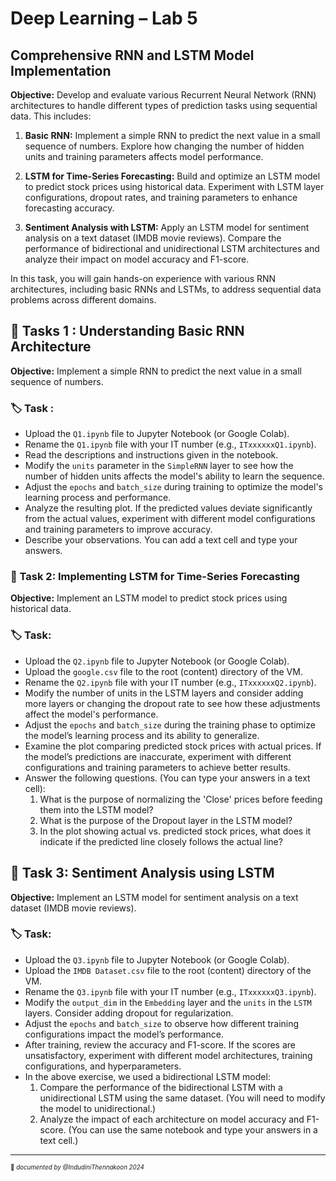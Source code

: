 # Deep Learning – Lab 5

## Comprehensive RNN and LSTM Model Implementation

**Objective:** Develop and evaluate various Recurrent Neural Network (RNN) architectures to handle different types of prediction tasks using sequential data. This includes:

1. **Basic RNN:** Implement a simple RNN to predict the next value in a small sequence of numbers. Explore how changing the number of hidden units and training parameters affects model performance.

2. **LSTM for Time-Series Forecasting:** Build and optimize an LSTM model to predict stock prices using historical data. Experiment with LSTM layer configurations, dropout rates, and training parameters to enhance forecasting accuracy.

3. **Sentiment Analysis with LSTM:** Apply an LSTM model for sentiment analysis on a text dataset (IMDB movie reviews). Compare the performance of bidirectional and unidirectional LSTM architectures and analyze their impact on model accuracy and F1-score.

In this task, you will gain hands-on experience with various RNN architectures, including basic RNNs and LSTMs, to address sequential data problems across different domains.


## 🚀 Tasks 1 : Understanding Basic RNN Architecture

**Objective:** Implement a simple RNN to predict the next value in a small sequence of numbers.

### 🏷️ Task :
- Upload the `Q1.ipynb` file to Jupyter Notebook (or Google Colab).
- Rename the `Q1.ipynb` file with your IT number (e.g., `ITxxxxxxQ1.ipynb`).
- Read the descriptions and instructions given in the notebook.
- Modify the `units` parameter in the `SimpleRNN` layer to see how the number of hidden units affects the model's ability to learn the sequence.
- Adjust the `epochs` and `batch_size` during training to optimize the model's learning process and performance.
- Analyze the resulting plot. If the predicted values deviate significantly from the actual values, experiment with different model configurations and training parameters to improve accuracy.
- Describe your observations. You can add a text cell and type your answers.

### 🚀 Task 2: Implementing LSTM for Time-Series Forecasting

**Objective:** Implement an LSTM model to predict stock prices using historical data.

### 🏷️ Task:
- Upload the `Q2.ipynb` file to Jupyter Notebook (or Google Colab).
- Upload the `google.csv` file to the root (content) directory of the VM.
- Rename the `Q2.ipynb` file with your IT number (e.g., `ITxxxxxxQ2.ipynb`).
- Modify the number of units in the LSTM layers and consider adding more layers or changing the dropout rate to see how these adjustments affect the model's performance.
- Adjust the `epochs` and `batch_size` during the training phase to optimize the model’s learning process and its ability to generalize.
- Examine the plot comparing predicted stock prices with actual prices. If the model’s predictions are inaccurate, experiment with different configurations and training parameters to achieve better results.
- Answer the following questions. (You can type your answers in a text cell):
  1. What is the purpose of normalizing the 'Close' prices before feeding them into the LSTM model?
  2. What is the purpose of the Dropout layer in the LSTM model?
  3. In the plot showing actual vs. predicted stock prices, what does it indicate if the predicted line closely follows the actual line?

## 🚀 Task 3: Sentiment Analysis using LSTM

**Objective:** Implement an LSTM model for sentiment analysis on a text dataset (IMDB movie reviews).

### 🏷️ Task:
- Upload the `Q3.ipynb` file to Jupyter Notebook (or Google Colab).
- Upload the `IMDB Dataset.csv` file to the root (content) directory of the VM.
- Rename the `Q3.ipynb` file with your IT number (e.g., `ITxxxxxxQ3.ipynb`).
- Modify the `output_dim` in the `Embedding` layer and the `units` in the `LSTM` layers. Consider adding dropout for regularization.
- Adjust the `epochs` and `batch_size` to observe how different training configurations impact the model’s performance.
- After training, review the accuracy and F1-score. If the scores are unsatisfactory, experiment with different model architectures, training configurations, and hyperparameters.
- In the above exercise, we used a bidirectional LSTM model:
  1. Compare the performance of the bidirectional LSTM with a unidirectional LSTM using the same dataset. (You will need to modify the model to unidirectional.)
  2. Analyze the impact of each architecture on model accuracy and F1-score. (You can use the same notebook and type your answers in a text cell.)


___________     
<sub><sup>📌 *documented by @IndudiniThennakoon 2024* </sup></sub>
